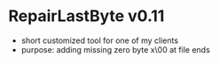 # RepairLastByte v0.11
* short customized tool for one of my clients
* purpose: adding missing zero byte x\00 at file ends
